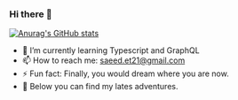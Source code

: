 ### Hi there 👋

[![Anurag's GitHub stats](https://github-readme-stats.vercel.app/api?username=anuraghazra)](https://github.com/anuraghazra/github-readme-stats)



- 🌱 I’m currently learning Typescript and GraphQL
- 📫 How to reach me: saeed.et21@gmail.com
- ⚡ Fun fact: Finally, you would dream where you are now.
- 🔭 Below you can find my lates adventures.
